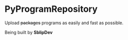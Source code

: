 # PyProgramRepository
Upload <strike>packages</strike> programs as easily and fast as possible.

Being built by <b>SblipDev</b>

